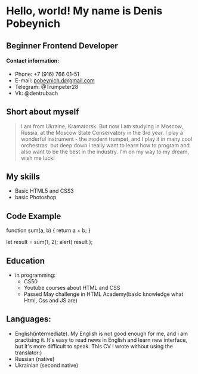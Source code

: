 # Hello, world! My name is Denis Pobeynich

## Beginner Frontend Developer

#### Contact information:
  * Phone: +7 (916) 766 01-51
  * E-mail: pobeynich.d@gmail.com
  * Telegram: @Trumpeter28
  * Vk: @dentrubach

## Short about myself
> I am from Ukraine, Kramatorsk. But now I am studying in Moscow, Russia, at the Moscow State Conservatory in the 3rd year. I play a wonderful instrument - the modern trumpet, and I play it in many cool orchestras. but deep down i really want to learn how to program and also want to be the best in the industry. I'm on my way to my dream, wish me luck!

## My skills
* Basic HTML5 and CSS3
* basic Photoshop

## Code Example

function sum(a, b) {
  return a + b;
}

let result = sum(1, 2);
alert( result );

## Education 
* in programming: 
  * CS50
  * Youtube courses about HTML and CSS
  * Passed May challenge in HTML Academy(basic 
  knowledge what Html, Css and JS are) 

## Languages:
* English(intermediate). My English is not good enough for me, and i am practising it. It's easy to read news in English and learn new interface, but it's more difficult to speak. This CV i wrote without using the translator:)
* Russian (native)
* Ukrainian (second native)
